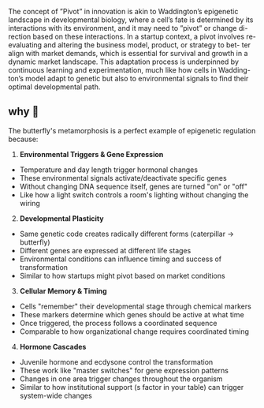 The concept of ”Pivot” in innovation is akin to Waddington’s epigenetic
landscape in developmental biology, where a cell’s fate is determined by its
interactions with its environment, and it may need to ”pivot” or change di-
rection based on these interactions. In a startup context, a pivot involves
re-evaluating and altering the business model, product, or strategy to bet-
ter align with market demands, which is essential for survival and growth
in a dynamic market landscape. This adaptation process is underpinned by
continuous learning and experimentation, much like how cells in Wadding-
ton’s model adapt to genetic but also to environmental signals to find their
optimal developmental path.

## why 🦋

The butterfly's metamorphosis is a perfect example of epigenetic regulation because:

1. **Environmental Triggers & Gene Expression**
- Temperature and day length trigger hormonal changes
- These environmental signals activate/deactivate specific genes
- Without changing DNA sequence itself, genes are turned "on" or "off"
- Like how a light switch controls a room's lighting without changing the wiring

2. **Developmental Plasticity**
- Same genetic code creates radically different forms (caterpillar → butterfly)
- Different genes are expressed at different life stages
- Environmental conditions can influence timing and success of transformation
- Similar to how startups might pivot based on market conditions

3. **Cellular Memory & Timing**
- Cells "remember" their developmental stage through chemical markers
- These markers determine which genes should be active at what time
- Once triggered, the process follows a coordinated sequence
- Comparable to how organizational change requires coordinated timing

4. **Hormone Cascades**
- Juvenile hormone and ecdysone control the transformation
- These work like "master switches" for gene expression patterns
- Changes in one area trigger changes throughout the organism
- Similar to how institutional support (s factor in your table) can trigger system-wide changes

